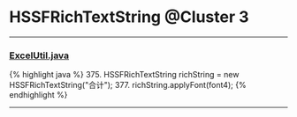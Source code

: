 # HSSFRichTextString @Cluster 3

***

### [ExcelUtil.java](https://searchcode.com/codesearch/view/73315299/)
{% highlight java %}
375. HSSFRichTextString richString = new HSSFRichTextString("合计");
377. richString.applyFont(font4);
{% endhighlight %}

***

